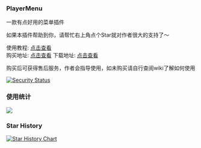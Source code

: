 ### PlayerMenu

一款有点好用的菜单插件  

如果本插件帮助到你，请帮忙右上角点个Star就对作者很大的支持了～

使用教程: [点击查看](https://ricedoc.handyplus.cn/wiki/PlayerMenu/README/)  
购买地址: [点击查看](https://afdian.net/item/1e545a30aacd11edbe4a52540025c377)
下载地址: [点击查看](https://github.com/handy-git/PlayerMenu/releases)

购买后可获得售后服务，作者会指导使用，如未购买请自行查阅wiki了解如何使用

[![Security Status](https://www.murphysec.com/platform3/v31/badge/1718461691222163456.svg)](https://www.murphysec.com/console/report/1718461691184414720/1718461691222163456)

### 使用统计

![](https://bstats.org/signatures/bukkit/PlayerMenu.svg)

### Star History

[![Star History Chart](https://api.star-history.com/svg?repos=handy-git/PlayerMenu&type=Date)](https://star-history.com/#handy-git/PlayerMenu&Date)

